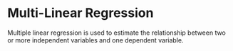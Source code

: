 # Multi-Linear Regression
Multiple linear regression is used to estimate the relationship between two or more independent variables and one dependent variable.
